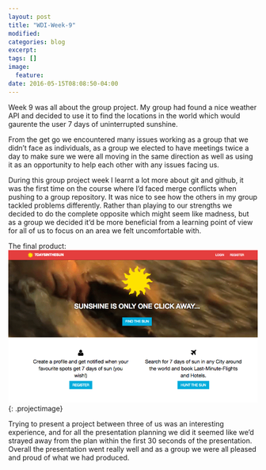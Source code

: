 ```yaml
---
layout: post
title: "WDI-Week-9"
modified:
categories: blog
excerpt:
tags: []
image:
  feature:
date: 2016-05-15T08:08:50-04:00
---
```


Week 9 was all about the group project. My group had found a nice weather API and decided to use it to find the locations in the world which would gaurente the user 7 days of uninterrupted sunshine.

From the get go we encountered many issues working as a group that we didn’t face as individuals, as a group we elected to have meetings twice a day to make sure we were all moving in the same direction as well as using it as an opportunity to help each other with any issues facing us.

During this group project week I learnt a lot more about git and github, it was the first time on the course where I’d faced merge conflicts when pushing to a group repository. It was nice to see how the  others in my group tackled problems differently. Rather than playing to our strengths we decided to do the complete opposite which might seem like madness, but as a group we decided it’d be more beneficial from a learning point of view for all of us to focus on an area we felt uncomfortable with.

The final product:
![GitHub Logo](/images/7days.png){: .projectimage}

Trying to present a project between three of us was an interesting experience, and for all the presentation planning we did it seemed like we’d strayed away from the plan within the first 30 seconds of the presentation. Overall the presentation went really well and as a group we were all pleased and proud of what we had produced.